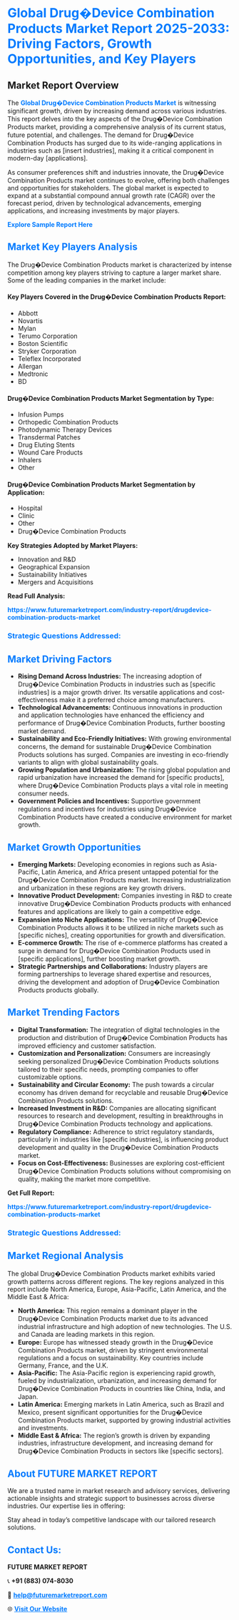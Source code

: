 <h1 style="color: #007BFF;">Global Drug�Device Combination Products Market Report 2025-2033: Driving Factors, Growth Opportunities, and Key Players</h1>

<section id="overview">
<h2>Market Report Overview</h2>
<p>The <a href="https://www.futuremarketreport.com/industry-report/drugdevice-combination-products-market" style="color: #007BFF; text-decoration: none;"><strong>Global Drug�Device Combination Products Market</strong></a> is witnessing significant growth, driven by increasing demand across various industries. This report delves into the key aspects of the Drug�Device Combination Products market, providing a comprehensive analysis of its current status, future potential, and challenges. The demand for Drug�Device Combination Products has surged due to its wide-ranging applications in industries such as [insert industries], making it a critical component in modern-day [applications].</p>
<p>As consumer preferences shift and industries innovate, the Drug�Device Combination Products market continues to evolve, offering both challenges and opportunities for stakeholders. The global market is expected to expand at a substantial compound annual growth rate (CAGR) over the forecast period, driven by technological advancements, emerging applications, and increasing investments by major players.</p>
</section>

<section id="overview">
<p><a href="https://www.futuremarketreport.com/request-sample/reportId=122675" style="color: #007BFF; text-decoration: none;"><strong>Explore Sample Report Here</strong></a></p>
</section>

<section id="key-players">
<h2 style="color: #007BFF;">Market Key Players Analysis</h2>
<p>The Drug�Device Combination Products market is characterized by intense competition among key players striving to capture a larger market share. Some of the leading companies in the market include:</p>
<h4>Key Players Covered in the Drug�Device Combination Products Report:</h4>
<ul><li>Abbott</li><li>Novartis</li><li>Mylan</li><li>Terumo Corporation</li><li>Boston Scientific</li><li>Stryker Corporation</li><li>Teleflex Incorporated</li><li>Allergan</li><li>Medtronic</li><li>BD</li></ul>
<h4>Drug�Device Combination Products Market Segmentation by Type:</h4>
<ul><li>Infusion Pumps</li><li>Orthopedic Combination Products</li><li>Photodynamic Therapy Devices</li><li>Transdermal Patches</li><li>Drug Eluting Stents</li><li>Wound Care Products</li><li>Inhalers</li><li>Other</li></ul>

<h4>Drug�Device Combination Products Market Segmentation by Application:</h4>
<ul><li>Hospital</li><li>Clinic</li><li>Other</li><li>Drug�Device Combination Products</li></ul>
<p><strong>Key Strategies Adopted by Market Players:</strong></p>
<ul>
<li>Innovation and R&D</li>
<li>Geographical Expansion</li>
<li>Sustainability Initiatives</li>
<li>Mergers and Acquisitions</li>
</ul>
</section>

<section>
<p><strong>Read Full Analysis: </strong></p><a href="https://www.futuremarketreport.com/industry-report/drugdevice-combination-products-market" style="color: #007BFF; text-decoration: none;"><strong>https://www.futuremarketreport.com/industry-report/drugdevice-combination-products-market</strong></a>
<h3 style="color: #007BFF;">Strategic Questions Addressed:</h3>
</section>

<section id="driving-factors">
<h2 style="color: #007BFF;">Market Driving Factors</h2>
<ul>
<li><strong>Rising Demand Across Industries:</strong> The increasing adoption of Drug�Device Combination Products in industries such as [specific industries] is a major growth driver. Its versatile applications and cost-effectiveness make it a preferred choice among manufacturers.</li>
<li><strong>Technological Advancements:</strong> Continuous innovations in production and application technologies have enhanced the efficiency and performance of Drug�Device Combination Products, further boosting market demand.</li>
<li><strong>Sustainability and Eco-Friendly Initiatives:</strong> With growing environmental concerns, the demand for sustainable Drug�Device Combination Products solutions has surged. Companies are investing in eco-friendly variants to align with global sustainability goals.</li>
<li><strong>Growing Population and Urbanization:</strong> The rising global population and rapid urbanization have increased the demand for [specific products], where Drug�Device Combination Products plays a vital role in meeting consumer needs.</li>
<li><strong>Government Policies and Incentives:</strong> Supportive government regulations and incentives for industries using Drug�Device Combination Products have created a conducive environment for market growth.</li>
</ul>
</section>

<section id="growth-opportunities">
<h2 style="color: #007BFF;">Market Growth Opportunities</h2>
<ul>
<li><strong>Emerging Markets:</strong> Developing economies in regions such as Asia-Pacific, Latin America, and Africa present untapped potential for the Drug�Device Combination Products market. Increasing industrialization and urbanization in these regions are key growth drivers.</li>
<li><strong>Innovative Product Development:</strong> Companies investing in R&D to create innovative Drug�Device Combination Products products with enhanced features and applications are likely to gain a competitive edge.</li>
<li><strong>Expansion into Niche Applications:</strong> The versatility of Drug�Device Combination Products allows it to be utilized in niche markets such as [specific niches], creating opportunities for growth and diversification.</li>
<li><strong>E-commerce Growth:</strong> The rise of e-commerce platforms has created a surge in demand for Drug�Device Combination Products used in [specific applications], further boosting market growth.</li>
<li><strong>Strategic Partnerships and Collaborations:</strong> Industry players are forming partnerships to leverage shared expertise and resources, driving the development and adoption of Drug�Device Combination Products products globally.</li>
</ul>
</section>

<section id="trending-factors">
<h2 style="color: #007BFF;">Market Trending Factors</h2>
<ul>
<li><strong>Digital Transformation:</strong> The integration of digital technologies in the production and distribution of Drug�Device Combination Products has improved efficiency and customer satisfaction.</li>
<li><strong>Customization and Personalization:</strong> Consumers are increasingly seeking personalized Drug�Device Combination Products solutions tailored to their specific needs, prompting companies to offer customizable options.</li>
<li><strong>Sustainability and Circular Economy:</strong> The push towards a circular economy has driven demand for recyclable and reusable Drug�Device Combination Products solutions.</li>
<li><strong>Increased Investment in R&D:</strong> Companies are allocating significant resources to research and development, resulting in breakthroughs in Drug�Device Combination Products technology and applications.</li>
<li><strong>Regulatory Compliance:</strong> Adherence to strict regulatory standards, particularly in industries like [specific industries], is influencing product development and quality in the Drug�Device Combination Products market.</li>
<li><strong>Focus on Cost-Effectiveness:</strong> Businesses are exploring cost-efficient Drug�Device Combination Products solutions without compromising on quality, making the market more competitive.</li>
</ul>
</section>

<section>
<p><strong>Get Full Report: </strong></p><a href="https://www.futuremarketreport.com/industry-report/drugdevice-combination-products-market" style="color: #007BFF; text-decoration: none;"><strong>https://www.futuremarketreport.com/industry-report/drugdevice-combination-products-market</strong></a>
<h3 style="color: #007BFF;">Strategic Questions Addressed:</h3>
</section>


<section id="regional-analysis">
<h2 style="color: #007BFF;">Market Regional Analysis</h2>
<p>The global Drug�Device Combination Products market exhibits varied growth patterns across different regions. The key regions analyzed in this report include North America, Europe, Asia-Pacific, Latin America, and the Middle East & Africa:</p>
<ul>
<li><strong>North America:</strong> This region remains a dominant player in the Drug�Device Combination Products market due to its advanced industrial infrastructure and high adoption of new technologies. The U.S. and Canada are leading markets in this region.</li>
<li><strong>Europe:</strong> Europe has witnessed steady growth in the Drug�Device Combination Products market, driven by stringent environmental regulations and a focus on sustainability. Key countries include Germany, France, and the U.K.</li>
<li><strong>Asia-Pacific:</strong> The Asia-Pacific region is experiencing rapid growth, fueled by industrialization, urbanization, and increasing demand for Drug�Device Combination Products in countries like China, India, and Japan.</li>
<li><strong>Latin America:</strong> Emerging markets in Latin America, such as Brazil and Mexico, present significant opportunities for the Drug�Device Combination Products market, supported by growing industrial activities and investments.</li>
<li><strong>Middle East & Africa:</strong> The region’s growth is driven by expanding industries, infrastructure development, and increasing demand for Drug�Device Combination Products in sectors like [specific sectors].</li>
</ul>
</section>

<footer>
<h2 style="color: #007BFF;">About FUTURE MARKET REPORT</h2>
<p>We are a trusted name in market research and advisory services, delivering actionable insights and strategic support to businesses across diverse industries. Our expertise lies in offering:</p>

<p>Stay ahead in today’s competitive landscape with our tailored research solutions.</p>

<h2 style="color: #007BFF;">Contact Us:</h2>
<p><strong>FUTURE MARKET REPORT</strong></p>
<p>📞 <strong>+91 (883) 074-8030</strong></p>
<p>📧 <strong><a href="mailto:help@futuremarketreport.com" style="color: #007BFF;">help@futuremarketreport.com</a></strong></p>
<p>🌐 <strong><a href="https://www.futuremarketreport.com/" style="color: #007BFF;">Visit Our Website</a></strong></p>
</footer>